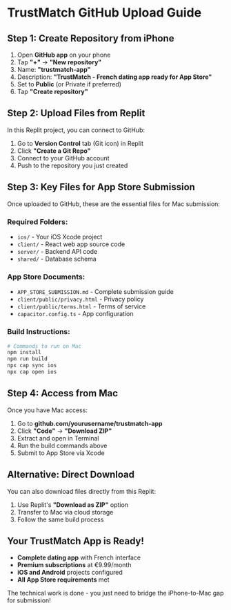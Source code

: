 # TrustMatch GitHub Upload Guide

## Step 1: Create Repository from iPhone
1. Open **GitHub app** on your phone
2. Tap **"+"** → **"New repository"**
3. Name: **"trustmatch-app"**
4. Description: **"TrustMatch - French dating app ready for App Store"**
5. Set to **Public** (or Private if preferred)
6. Tap **"Create repository"**

## Step 2: Upload Files from Replit
In this Replit project, you can connect to GitHub:

1. Go to **Version Control** tab (Git icon) in Replit
2. Click **"Create a Git Repo"**
3. Connect to your GitHub account
4. Push to the repository you just created

## Step 3: Key Files for App Store Submission

Once uploaded to GitHub, these are the essential files for Mac submission:

### **Required Folders:**
- `ios/` - Your iOS Xcode project
- `client/` - React web app source code
- `server/` - Backend API code
- `shared/` - Database schema

### **App Store Documents:**
- `APP_STORE_SUBMISSION.md` - Complete submission guide
- `client/public/privacy.html` - Privacy policy
- `client/public/terms.html` - Terms of service
- `capacitor.config.ts` - App configuration

### **Build Instructions:**
```bash
# Commands to run on Mac
npm install
npm run build
npx cap sync ios
npx cap open ios
```

## Step 4: Access from Mac

Once you have Mac access:
1. Go to **github.com/yourusername/trustmatch-app**
2. Click **"Code"** → **"Download ZIP"**
3. Extract and open in Terminal
4. Run the build commands above
5. Submit to App Store via Xcode

## Alternative: Direct Download
You can also download files directly from this Replit:
1. Use Replit's **"Download as ZIP"** option
2. Transfer to Mac via cloud storage
3. Follow the same build process

## Your TrustMatch App is Ready!
- **Complete dating app** with French interface
- **Premium subscriptions** at €9.99/month
- **iOS and Android** projects configured
- **All App Store requirements** met

The technical work is done - you just need to bridge the iPhone-to-Mac gap for submission!